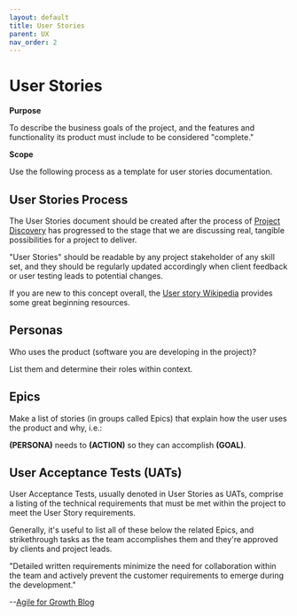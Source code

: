```yaml
---
layout: default
title: User Stories
parent: UX
nav_order: 2
---
```


# User Stories
 
**Purpose**

To describe the business goals of the project, and the features and functionality its product must include to be considered "complete."

**Scope**

Use the following process as a template for user stories documentation.

## User Stories Process

The User Stories document should be created after the process of [Project Discovery](/operations/WORKING_WITH_CLIENTS/DISCOVERY.md) has progressed to the stage that we are discussing real, tangible possibilities for a project to deliver.

"User Stories" should be readable by any project stakeholder of any skill set, and they should be regularly updated accordingly when client
feedback or user testing leads to potential changes.

If you are new to this concept overall, the [User story Wikipedia](https://en.wikipedia.org/wiki/User_story) provides some great beginning resources.

## Personas

Who uses the product (software you are developing in the project)? 

List them and determine their roles within context.

## Epics

Make a list of stories (in groups called Epics) that explain how the user uses the product and why, i.e.:

**(PERSONA)** needs to **(ACTION)** so they can accomplish **(GOAL)**.

## User Acceptance Tests (UATs)

User Acceptance Tests, usually denoted in User Stories as UATs, comprise a listing of the technical requirements that must be met within the
project to meet the User Story requirements. 

Generally, it's useful to list all of these below the related Epics, and strikethrough tasks as the team accomplishes them and they're approved by clients and project leads.

"Detailed written requirements minimize the need for collaboration within the team and actively prevent the customer requirements to emerge during the development."

\--[Agile for Growth Blog](http://agileforgrowth.com/blog/how-to-write-good-user-stories/)

